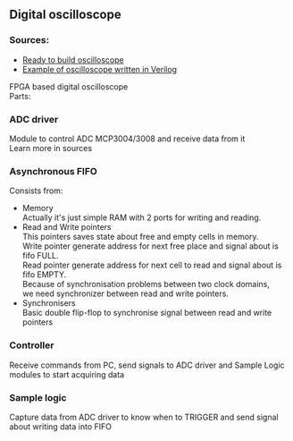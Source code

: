## Digital oscilloscope

### Sources:
* [Ready to build oscilloscope](https://www.instructables.com/DPScope-Build-Your-Own-USBPC-Based-Oscilloscope/)
* [Example of oscilloscope written in Verilog](https://github.com/Oguzhanka/Digital-Signal-Oscilloscope)

FPGA based digital oscilloscope</br>
Parts:
### ADC driver
Module to control ADC MCP3004/3008 and receive data from it</br>
Learn more in sources
### Asynchronous FIFO
Consists from:
* Memory</br>
    Actually it's just simple RAM with 2 ports for writing and reading.
* Read and Write pointers</br>
    This pointers saves state about free and empty cells in memory.<br>
    Write pointer generate address for next free place and signal about is fifo FULL.<br>
    Read pointer generate address for next cell to read and signal about is fifo EMPTY.<br>
    Because of synchronisation problems between two clock domains,<br>
    we need synchronizer between read and write pointers.<br>
* Synchronisers<br>
  Basic double flip-flop to synchronise signal between read and write pointers
### Controller
Receive commands from PC, send signals to ADC driver and Sample Logic modules to start acquiring data
### Sample logic
Capture data from ADC driver to know when to TRIGGER and send signal about writing data into FIFO

